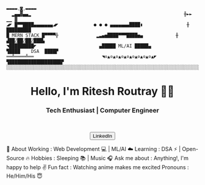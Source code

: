 ```
▬▬▬▬.◙.▬▬▬▬
  ▂▄▄▓▄▄▂                                                        ╫►►         ▁▁ ▓
◢◤ █▀▀████▄▄▄▄▄▄▄◢◤             ● ● ● ▄▄▄▄▄▄▄████▮                ╫        █████████
█ MERN STACK █▀▀▀▀╬              ▂▃▄▅████▀▀▀████▅▄            ╫        ▟██⍁██⍁██⍁███▙
◥█████████◤                       ▄█████ ML/AI █████▄                 ▜████    DSA  ████▛
══╩════╩══                         ◥⊙▲⊙▲⊙▲⊙▲⊙▲⊙▲⊙▲⊙▲⊙▲◤       ▜███████████████████▛
░░░░░░░░░░░░░░░░░░░░░░░░░░░░░░░░░░░░░░░░░░░░░░░░░░░░░░░░░░░░░░░░░░░░░░░░░░░░░░░░░░░░░░░░░░░
```
<h1 align="center"> Hello, I'm Ritesh Routray 👨‍💻 </h1>

<h3 align="center">  Tech Enthusiast | Computer Engineer </h3> <br>

<p align="center"> 
<button href="https://www.linkedin.com/in/ritesh-routray-b2ab38265/"> LinkedIn </button>
</p>

🤔 About
Working : Web Development 💻 | ML/AI ☁️
Learning : DSA ⚡ | Open-Source 🔥
Hobbies : Sleeping 📚 | Music 🎧
Ask me about : Anything!, I'm happy to help ✌️
Fun fact : Watching anime makes me excited
Pronouns : He/Him/His 😇
